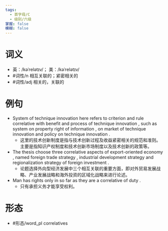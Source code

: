 ```yaml
---
tags:
  - 首字母/C
  - 级别/六级
掌握: false
模糊: false
---
```

# 词义
- 英：/kəˈrelətɪv/； 美：/kəˈrelətɪv/
- #词性/n  相互关联的；紧密相关的
- #词性/adj  相关的，关联的
# 例句
- System of technique innovation here refers to criterion and rule correlative with benefit and process of technique innovation , such as system on property right of information , on market of technique innovation and policy on technique innovation .
	- 这里的技术创新制度是指与技术创新过程及收益紧密相关的规范和准则。主要是指知识产权制度和技术创新市场制度以及技术创新的政策等。
- The thesis choose three correlative aspects of export-oriented economy , named foreign trade strategy , industrial development strategy and regionalization strategy of foreign investment .
	- 论题选择外向型经济发展中三个相互关联的重要方面，即对外贸易发展战略、产业发展战略和海外投资的区域化战略来进行论述。
- Man has rights only in so far as they are a correlative of duty .
	- 只有承担义务才能享受权利。
# 形态
- #形态/word_pl correlatives
